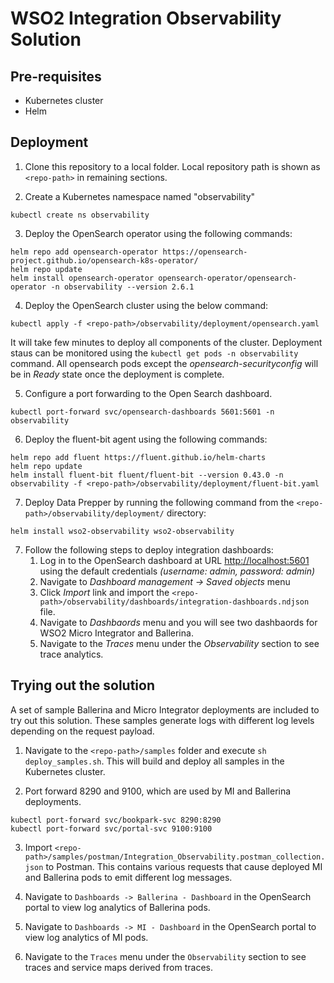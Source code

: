 # WSO2 Integration Observability Solution

## Pre-requisites
- Kubernetes cluster
- Helm

## Deployment

1. Clone this repository to a local folder. Local repository path is shown as `<repo-path>` in remaining sections.

2. Create a Kubernetes namespace named "observability"
```
kubectl create ns observability
```

3. Deploy the OpenSearch operator using the following commands:
```
helm repo add opensearch-operator https://opensearch-project.github.io/opensearch-k8s-operator/
helm repo update
helm install opensearch-operator opensearch-operator/opensearch-operator -n observability --version 2.6.1
```

4. Deploy the OpenSearch cluster using the below command: 
```
kubectl apply -f <repo-path>/observability/deployment/opensearch.yaml
``` 
It will take few minutes to deploy all components of the cluster. Deployment staus can be monitored using the `kubectl get pods -n observability` command. All opensearch pods except the *opensearch-securityconfig* will be in *Ready* state once the deployment is complete.

5. Configure a port forwarding to the Open Search dashboard.
```
kubectl port-forward svc/opensearch-dashboards 5601:5601 -n observability
```

6. Deploy the fluent-bit agent using the following commands:
```
helm repo add fluent https://fluent.github.io/helm-charts
helm repo update
helm install fluent-bit fluent/fluent-bit --version 0.43.0 -n observability -f <repo-path>/observability/deployment/fluent-bit.yaml
```

7. Deploy Data Prepper by running the following command from the `<repo-path>/observability/deployment/` directory:
```
helm install wso2-observability wso2-observability
```

7. Follow the following steps to deploy integration dashboards:
    1. Log in to the OpenSearch dashboard at URL [http://localhost:5601](http://localhost:5601) using the default credentials *(username: admin, password: admin)*
    2. Navigate to *Dashboard management -> Saved objects* menu
    3. Click *Import* link and import the `<repo-path>/observability/dashboards/integration-dashboards.ndjson` file.
    4. Navigate to *Dashbaords* menu and you will see two dashbaords for WSO2 Micro Integrator and Ballerina.
    5. Navigate to the *Traces* menu under the *Observability* section to see trace analytics.

## Trying out the solution

A set of sample Ballerina and Micro Integrator deployments are included to try out this solution. These samples generate logs with different log levels depending on the request payload.

1. Navigate to the `<repo-path>/samples` folder and execute `sh deploy_samples.sh`. This will build and deploy all samples in the Kubernetes cluster.

2. Port forward 8290 and 9100, which are used by MI and Ballerina deployments.
```
kubectl port-forward svc/bookpark-svc 8290:8290
kubectl port-forward svc/portal-svc 9100:9100
```

3. Import `<repo-path>/samples/postman/Integration_Observability.postman_collection.json` to Postman. This contains various requests that cause deployed MI and Ballerina pods to emit different log messages.

4. Navigate to `Dashboards -> Ballerina - Dashboard` in the OpenSearch portal to view log analytics of Ballerina pods.

5. Navigate to `Dashboards -> MI - Dashboard` in the OpenSearch portal to view log analytics of MI pods.

6. Navigate to the `Traces` menu under the `Observability` section to see traces and service maps derived from traces.
